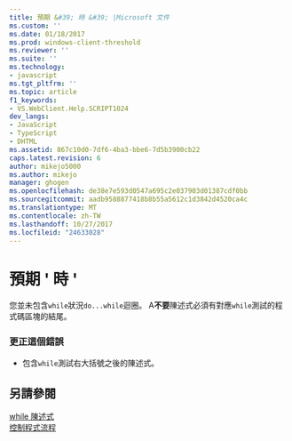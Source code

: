 ```yaml
---
title: 預期 &#39; 時 &#39; |Microsoft 文件
ms.custom: ''
ms.date: 01/18/2017
ms.prod: windows-client-threshold
ms.reviewer: ''
ms.suite: ''
ms.technology:
- javascript
ms.tgt_pltfrm: ''
ms.topic: article
f1_keywords:
- VS.WebClient.Help.SCRIPT1024
dev_langs:
- JavaScript
- TypeScript
- DHTML
ms.assetid: 867c10d0-7df6-4ba3-bbe6-7d5b3900cb22
caps.latest.revision: 6
author: mikejo5000
ms.author: mikejo
manager: ghogen
ms.openlocfilehash: de38e7e593d0547a695c2e037903d01387cdf0bb
ms.sourcegitcommit: aadb9588877418b8b55a5612c1d3842d4520ca4c
ms.translationtype: MT
ms.contentlocale: zh-TW
ms.lasthandoff: 10/27/2017
ms.locfileid: "24633028"
---
```

# <a name="expected-39while39"></a>預期 &#39; 時 &#39;
您並未包含`while`狀況`do...while`迴圈。 A**不要**陳述式必須有對應`while`測試的程式碼區塊的結尾。  
  
### <a name="to-correct-this-error"></a>更正這個錯誤  
  
-   包含`while`測試右大括號之後的陳述式。  
  
## <a name="see-also"></a>另請參閱  
 [while 陳述式](../../javascript/reference/while-statement-javascript.md)   
 [控制程式流程](../../javascript/controlling-program-flow-javascript.md)